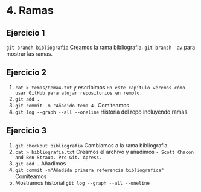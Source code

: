 # 4. Ramas

## Ejercicio 1

`git branch bibliografia` Creamos la rama bibliografia.
`git branch -av` para mostrar las ramas.

## Ejercicio 2

 1. `cat > temas/tema4.txt` y escribimos `En este capítulo veremos cómo usar GitHub para alojar repositorios en remoto.`
 2. `git add .`
 3. `git commit -m "Añadido tema 4.` Comiteamos
 4. `git log --graph --all --oneline` Historia del repo incluyendo ramas.

## Ejercicio 3

 1. `git checkout bibliografia` Cambiamos a la rama bibliografia.
 2. `cat > bibliografia.txt` Creamos el archivo y añadimos `- Scott Chacon and Ben Straub. Pro Git. Apress.` 
 3. `git add .` Añadimos 
 4. `git commit -m"Añadida primera referencia bibliografica"` Comiteamos
 5. Mostramos historial `git log --graph --all --oneline`